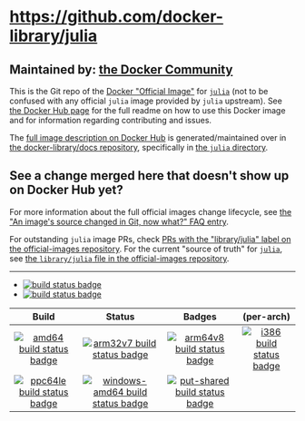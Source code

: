 # https://github.com/docker-library/julia

## Maintained by: [the Docker Community](https://github.com/docker-library/julia)

This is the Git repo of the [Docker "Official Image"](https://github.com/docker-library/official-images#what-are-official-images) for [`julia`](https://hub.docker.com/_/julia/) (not to be confused with any official `julia` image provided by `julia` upstream). See [the Docker Hub page](https://hub.docker.com/_/julia/) for the full readme on how to use this Docker image and for information regarding contributing and issues.

The [full image description on Docker Hub](https://hub.docker.com/_/julia/) is generated/maintained over in [the docker-library/docs repository](https://github.com/docker-library/docs), specifically in [the `julia` directory](https://github.com/docker-library/docs/tree/master/julia).

## See a change merged here that doesn't show up on Docker Hub yet?

For more information about the full official images change lifecycle, see [the "An image's source changed in Git, now what?" FAQ entry](https://github.com/docker-library/faq#an-images-source-changed-in-git-now-what).

For outstanding `julia` image PRs, check [PRs with the "library/julia" label on the official-images repository](https://github.com/docker-library/official-images/labels/library%2Fjulia). For the current "source of truth" for [`julia`](https://hub.docker.com/_/julia/), see [the `library/julia` file in the official-images repository](https://github.com/docker-library/official-images/blob/master/library/julia).

---

-	[![build status badge](https://img.shields.io/github/actions/workflow/status/docker-library/julia/ci.yml?branch=master&label=GitHub%20CI)](https://github.com/docker-library/julia/actions?query=workflow%3A%22GitHub+CI%22+branch%3Amaster)
-	[![build status badge](https://img.shields.io/jenkins/s/https/doi-janky.infosiftr.net/job/update.sh/job/julia.svg?label=Automated%20update.sh)](https://doi-janky.infosiftr.net/job/update.sh/job/julia/)

| Build | Status | Badges | (per-arch) |
|:-:|:-:|:-:|:-:|
| [![amd64 build status badge](https://img.shields.io/jenkins/s/https/doi-janky.infosiftr.net/job/multiarch/job/amd64/job/julia.svg?label=amd64)](https://doi-janky.infosiftr.net/job/multiarch/job/amd64/job/julia/) | [![arm32v7 build status badge](https://img.shields.io/jenkins/s/https/doi-janky.infosiftr.net/job/multiarch/job/arm32v7/job/julia.svg?label=arm32v7)](https://doi-janky.infosiftr.net/job/multiarch/job/arm32v7/job/julia/) | [![arm64v8 build status badge](https://img.shields.io/jenkins/s/https/doi-janky.infosiftr.net/job/multiarch/job/arm64v8/job/julia.svg?label=arm64v8)](https://doi-janky.infosiftr.net/job/multiarch/job/arm64v8/job/julia/) | [![i386 build status badge](https://img.shields.io/jenkins/s/https/doi-janky.infosiftr.net/job/multiarch/job/i386/job/julia.svg?label=i386)](https://doi-janky.infosiftr.net/job/multiarch/job/i386/job/julia/) |
| [![ppc64le build status badge](https://img.shields.io/jenkins/s/https/doi-janky.infosiftr.net/job/multiarch/job/ppc64le/job/julia.svg?label=ppc64le)](https://doi-janky.infosiftr.net/job/multiarch/job/ppc64le/job/julia/) | [![windows-amd64 build status badge](https://img.shields.io/jenkins/s/https/doi-janky.infosiftr.net/job/multiarch/job/windows-amd64/job/julia.svg?label=windows-amd64)](https://doi-janky.infosiftr.net/job/multiarch/job/windows-amd64/job/julia/) | [![put-shared build status badge](https://img.shields.io/jenkins/s/https/doi-janky.infosiftr.net/job/put-shared/job/light/job/julia.svg?label=put-shared)](https://doi-janky.infosiftr.net/job/put-shared/job/light/job/julia/) |

<!-- THIS FILE IS GENERATED BY https://github.com/docker-library/docs/blob/master/generate-repo-stub-readme.sh -->
